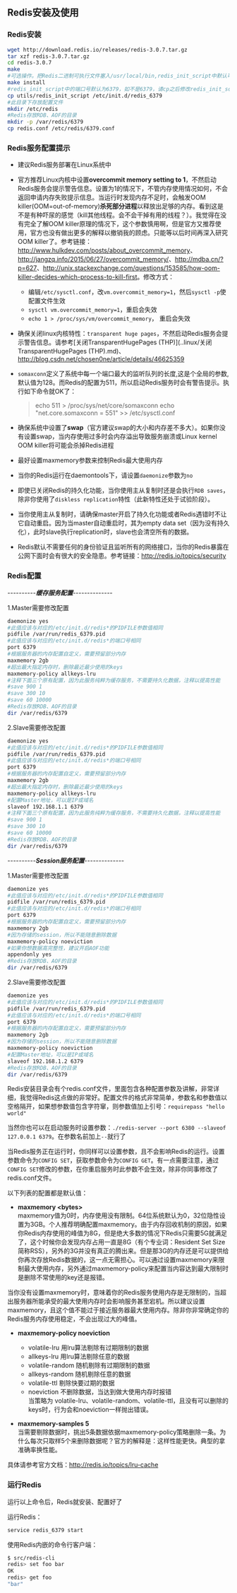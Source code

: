 ## Redis安装及使用

### Redis安装

```bash
wget http://download.redis.io/releases/redis-3.0.7.tar.gz
tar xzf redis-3.0.7.tar.gz
cd redis-3.0.7
make
#可选操作。把Redis二进制可执行文件塞入/usr/local/bin,redis_init_script中默认可执行文件路径就为/usr/local/bin。make PREFIX=xxx install参数可重新指定bin文件安装目录
make install
#redis_init_script中的端口号默认为6379，如不是6379，请cp之后修改redis_init_script中的REDISPORT参数
cp utils/redis_init_script /etc/init.d/redis_6379
#此目录下存放配置文件
mkdir /etc/redis
#Redis存放RDB、AOF的目录
mkdir -p /var/redis/6379
cp redis.conf /etc/redis/6379.conf
```

### Redis服务配置提示

* 建议Redis服务部署在Linux系统中

* 官方推荐Linux内核中设置**overcommit memory setting to 1**，不然启动Redis服务会提示警告信息。设置为1的情况下，不管内存使用情况如何，不会返回申请内存失败提示信息。当运行时发现内存不足时，会触发OOM killer(OOM=out-of-memory)**杀死部分进程**以释放出足够的内存。看到这是不是有种吓尿的感觉（kill其他线程。会不会干掉有用的线程？）。我觉得在没有完全了解OOM killer原理的情况下，这个参数慎用啊，但是官方又推荐使用，官方也没有做出更多的解释以撤销我的顾虑。只能等以后时间再深入研究OOM killer了。参考链接：<http://www.hulkdev.com/posts/about_overcommit_memory>、<http://jangzq.info/2015/06/27/overcommit_memory/>、<http://mdba.cn/?p=627>、<http://unix.stackexchange.com/questions/153585/how-oom-killer-decides-which-process-to-kill-first>。修改方式：
	* 编辑`/etc/sysctl.conf`，改`vm.overcommit_memory=1`，然后`sysctl -p`使配置文件生效
	* `sysctl vm.overcommit_memory=1`，重启会失效
	* `echo 1 > /proc/sys/vm/overcommit_memory`， 重启会失效

* 确保关闭linux内核特性：`transparent huge pages`，不然启动Redis服务会提示警告信息。请参考[关闭TransparentHugePages (THP)](..linux/关闭TransparentHugePages (THP).md)、<http://blog.csdn.net/chosen0ne/article/details/46625359>

* `somaxconn`定义了系统中每一个端口最大的监听队列的长度,这是个全局的参数,默认值为128。而Redis的配置为511，所以启动Redis服务时会有警告提示。执行如下命令就OK了：
	
	> echo 511 > /proc/sys/net/core/somaxconn
	> echo "net.core.somaxconn = 551" >> /etc/sysctl.conf

* 确保系统中设置了**swap**（官方建议swap的大小和内存差不多大）。如果你没有设置swap，当内存使用过多时会内存溢出导致服务崩溃或Linux kernel OOM killer将可能会杀掉Redis进程

* 最好设置maxmemory参数来控制Redis最大使用内存

* 当你的Redis运行在daemontools下，请设置`daemonize`参数为`no`

* 即使已关闭Redis的持久化功能，当你使用主从复制时还是会执行`RDB saves`，除非你使用了`diskless replication`特性（此新特性还处于试验阶段）。

* 当你使用主从复制时，请确保master开启了持久化功能或者Redis遇错时不让它自动重启。因为当master自动重启时，其为empty data set（因为没有持久化），此时slave执行replication时，slave也会清空所有的数据。

* Redis默认不需要任何的身份验证且监听所有的网络接口，当你的Redis暴露在公网下面时会有很大的安全隐患。参考链接：<http://redis.io/topics/security>

### Redis配置

----------***缓存服务配置***--------------

1.Master需要修改配置

```bash
daemonize yes
#此值应该与对应的/etc/init.d/redis*的PIDFILE参数值相同
pidfile /var/run/redis_6379.pid
#此值应该与对应的/etc/init.d/redis*的端口号相同
port 6379
#根据服务器的内存配置自定义，需要预留部分内存
maxmemory 2gb
#超出最大指定内存时，删除最近最少使用的keys
maxmemory-policy allkeys-lru
#注释下面三个原有配置，因为此服务纯粹为缓存服务，不需要持久化数据，注释以提高性能
#save 900 1
#save 300 10
#save 60 10000
#Redis存放RDB、AOF的目录
dir /var/redis/6379
```

2.Slave需要修改配置

```bash
daemonize yes
#此值应该与对应的/etc/init.d/redis*的PIDFILE参数值相同
pidfile /var/run/redis_6379.pid
#此值应该与对应的/etc/init.d/redis*的端口号相同
port 6379
#根据服务器的内存配置自定义，需要预留部分内存
maxmemory 2gb
#超出最大指定内存时，删除最近最少使用的keys
maxmemory-policy allkeys-lru
#配置Master地址，可以是IP或域名
slaveof 192.168.1.1 6379
#注释下面三个原有配置，因为此服务纯粹为缓存服务，不需要持久化数据，注释以提高性能
#save 900 1
#save 300 10
#save 60 10000
#Redis存放RDB、AOF的目录
dir /var/redis/6379
```

----------***Session服务配置***--------------

1.Master需要修改配置

```bash
daemonize yes
#此值应该与对应的/etc/init.d/redis*的PIDFILE参数值相同
pidfile /var/run/redis_6379.pid
#此值应该与对应的/etc/init.d/redis*的端口号相同
port 6379
#根据服务器的内存配置自定义，需要预留部分内存
maxmemory 2gb
#因为存储的session，所以不能随意删除数据
maxmemory-policy noeviction
#如果你想数据高完整性，建议开启AOF功能
appendonly yes
#Redis存放RDB、AOF的目录
dir /var/redis/6379
```

2.Slave需要修改配置

```bash
daemonize yes
#此值应该与对应的/etc/init.d/redis*的PIDFILE参数值相同
pidfile /var/run/redis_6379.pid
#此值应该与对应的/etc/init.d/redis*的端口号相同
port 6379
#根据服务器的内存配置自定义，需要预留部分内存
maxmemory 2gb
#因为存储的session，所以不能随意删除数据
maxmemory-policy noeviction
#配置Master地址，可以是IP或域名
slaveof 192.168.1.2 6379
#Redis存放RDB、AOF的目录
dir /var/redis/6379
```

Redis安装目录会有个redis.conf文件，里面包含各种配置参数及讲解，非常详细，我觉得Redis这点做的非常好。配置文件的格式非常简单，参数名和参数值以空格隔开，如果想参数值包含字符窜，则参数值加上引号：`requirepass "hello world"`  

当然你也可以在启动服务时设置参数：`./redis-server --port 6380 --slaveof 127.0.0.1 6379`。在参数名前加上`--`就行了  

当Redis服务正在运行时，你同样可以设置参数，且不会影响Redis的运行。设置参数命令为`CONFIG SET`，获取参数命令为`CONFIG GET`。有一点需要注意，通过`CONFIG SET`修改的参数，在你重启服务时此参数不会生效，除非你同事修改了redis.conf文件。

以下列表的配置都是默认值：

* **maxmemory \<bytes\>**  
maxmemory值为0时，内存使用没有限制。64位系统默认为0，32位隐性设置为3GB。个人推荐明确配置maxmemory。由于内存回收机制的原因，如果你Redis内存使用的峰值为8G，但是绝大多数的情况下Redis只需要5G就满足了，这个时候你会发现内存占用一直是8G（有个专业词：Resident Set Size简称RSS），另外的3G并没有真正的腾出来。但是那3G的内存还是可以提供给你再次存放Redis数据的，这一点无需担心。可以通过设置maxmemory来限制最大使用内存，另外通过maxmemory-policy来配置当内容达到最大限制时是删除不常使用的key还是报错。  

当你没有设置maxmemory时，意味着你的Redis服务使用内存是无限制的，当超出服务器所能承受的最大使用内存时会影响服务甚至宕机。所以建议设置maxmemory，且这个值不能过于接近服务器最大使用内存。除非你非常确定你的Redis服务内存使用稳定，不会出现过大的峰值。

* **maxmemory-policy noeviction**  
	* volatile-lru 用lru算法剔除有过期限制的数据
	* allkeys-lru 用lru算法剔除任意的数据
	* volatile-random 随机剔除有过期限制的数据
	* allkeys-random 随机剔除任意的数据
	* volatile-ttl 剔除快要过期的数据
	* noeviction 不删除数据，当达到做大使用内存时报错  
	当策略为 volatile-lru、volatile-random、volatile-ttl，且没有可以删除的keys时，行为会和noeviction一样抛出错误。

* **maxmemory-samples 5**  
当需要剔除数据时，挑出5条数据依据maxmemory-policy策略删除一条。为什么每次只取样5个来删除数据呢？官方的解释是：这样性能更快。典型的拿准确率换性能。

具体请参考官方文档：<http://redis.io/topics/lru-cache>

### 运行Redis

运行以上命令后，Redis就安装、配置好了

运行Redis：

```bash
service redis_6379 start
```

使用Redis内嵌的命令行客户端：

```bash
$ src/redis-cli
redis> set foo bar
OK
redis> get foo
"bar"
```